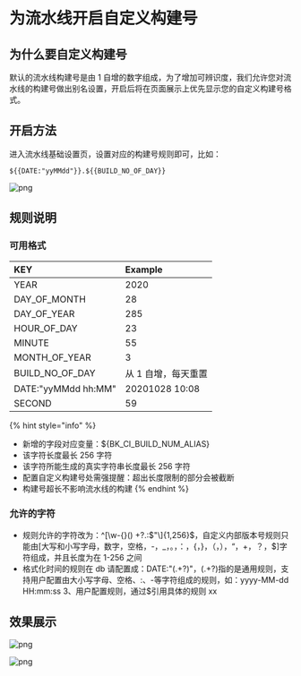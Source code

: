 # 为流水线开启自定义构建号

## 为什么要自定义构建号

默认的流水线构建号是由 1 自增的数字组成，为了增加可辨识度，我们允许您对流水线的构建号做出别名设置，开启后将在页面展示上优先显示您的自定义构建号格式。

## 开启方法

进入流水线基础设置页，设置对应的构建号规则即可，比如：

```text
${{DATE:"yyMMdd"}}.${{BUILD_NO_OF_DAY}}
```

![png](../../../assets/service_pipeline_edit_build_no.png)

## 规则说明

### 可用格式

| KEY | Example |
| :--- | :--- |
| YEAR | 2020 |
| DAY\_OF\_MONTH | 28 |
| DAY\_OF\_YEAR | 285 |
| HOUR\_OF\_DAY | 23 |
| MINUTE | 55 |
| MONTH\_OF\_YEAR | 3 |
| BUILD\_NO\_OF\_DAY | 从 1 自增，每天重置 |
| DATE:"yyMMdd hh:MM" | 20201028 10:08 |
| SECOND | 59 |

{% hint style="info" %}
* 新增的字段对应变量：${BK\_CI\_BUILD\_NUM\_ALIAS}
* 该字符长度最长 256 字符
* 该字符所能生成的真实字符串长度最长 256 字符
* 配置自定义构建号处需强提醒：超出长度限制的部分会被截断
* 构建号超长不影响流水线的构建
{% endhint %}

### 允许的字符

* 规则允许的字符改为：^\[\w-{}\(\) +?.:$"\]{1,256}$，自定义内部版本号规则只能由\[大写和小写字母，数字，空格，-，\_，。，：，{，}，（，），“，+，？，$\]字符组成，并且长度为在 1-256 之间 
* 格式化时间的规则在 db 请配置成：DATE:"\(.+?\)"，\(.+?\)指的是通用规则，支持用户配置由大小写字母、空格、:、-等字符组成的规则，如：yyyy-MM-dd HH:mm:ss 3、用户配置规则，通过$引用具体的规则 xx

## 效果展示

![png](../../../assets/service_pipeline_edit_build_no_1.png)

![png](../../../assets/service_pipeline_edit_build_no_2.png)


